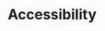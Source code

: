 ---
title: Accessibility
description: "Accessibility on GovFresh."
icon: "fa-solid fa-universal-access"
img-og: accessibility-og.png
img-alt: ""
---
